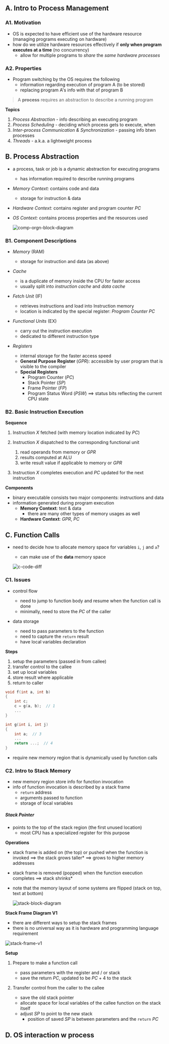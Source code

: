 ## A. Intro to Process Management
### A1. Motivation
- OS is expected to have efficient use of the hardware resource (managing programs executing on hardware)
- how do we utilize hardware resources effectively if **only when program executes at a time** (no concurrency)
	- allow for multiple programs to *share* the *same hardware processes*
### A2. Properties
- Program switching by the OS requires the following
	- information regarding execution of program A (to be stored)
	- replacing program A's info with that of program B

> A **process** requires an abstraction to describe a running program

**Topics**
1. *Process Abstraction* - info describing an executing program
2. *Process Scheduling* - deciding which process gets to execute, when
3. *Inter-process Communication & Synchronization* - passing info btwn processes
4. *Threads* - a.k.a. a lightweight process
## B. Process Abstraction
- a process, task or job is a dynamic abstraction for executing programs
	- has information required to describe running programs

- *Memory Context:* contains code and data
	- storage for instruction & data

- *Hardware Context:* contains register and program counter $PC$

- *OS Context:* contains process properties and the resources used

	![comp-orgn-block-diagram](../assets/comp-orgn-block-diagram.png)
### B1. Component Descriptions
- *Memory* (RAM)
	- storage for instruction and data (as above)

- *Cache*
	- is a duplicate of memory inside the CPU for faster access
	- usually split into *instruction cache* and *data cache*

- *Fetch Unit* (IF)
	- retrieves instructions and load into Instruction memory
	- location is indicated by the special register: *Program Counter* $PC$

- *Functional Units* (EX)
	- carry out the instruction execution
	- dedicated to different instruction type

- *Registers*
	- internal storage for the faster access speed
	- **General Purpose Register** ($GPR$): accessible by user program that is visible to the compiler
	- **Special Registers**
		- Program Counter ($PC$)
		- Stack Pointer ($SP$)
		- Frame Pointer ($FP$)
		- Program Status Word ($PSW$) $\implies$ status bits reflecting the current CPU state
### B2. Basic Instruction Execution
**Sequence**
1. Instruction $X$ fetched (with memory location indicated by $PC$)
2. Instruction $X$ dispatched to the corresponding functional unit
	1. read operands from memory or $GPR$
	2. results computed at ALU
	3. write result value if applicable to memory or $GPR$

3. Instruction $X$ completes execution and $PC$ updated for the next instruction

**Components**
- binary executable consists two major components: instructions and data
- information generated during program execution
	- **Memory Context**: text & data
		- there are many other types of memory usages as well
	- **Hardware Context**: $GPR$, $PC$
## C. Function Calls
- need to decide how to allocate memory space for variables `i`, `j` and `a`?
	- can make use of the **data** memory space

	![c-code-diff](../assets/c-code-diff.png)
### C1. Issues
- control flow
	- need to jump to function body and resume when the function call is done
	- minimally, need to store the $PC$ of the caller

- data storage
	- need to pass parameters to the function 
	- need to capture the `return` result
	- have local variables declaration

**Steps**
1. setup the parameters (passed in from callee)
2. transfer control to the callee
3. set up local variables
4. store result where applicable
5. return to caller

```c
void f(int a, int b)
{ 
	int c;
	c = g(a, b);  // 1
	...
}

int g(int i, int j)
{
	int a;  // 3
	...
	return ...;  // 4
}
```

- require new memory region that is dynamically used by function calls
### C2. Intro to Stack Memory
- new memory region store info for function invocation
- info of function invocation is described by a stack frame
	- `return` address
	- arguments passed to function
	- storage of local variables

##### Stack Pointer
- points to the top of the stack region (the first unused location)
	- most CPU has a specialized register for this purpose

**Operations**
- stack frame is added on (the top) or pushed when the function is invoked $\implies$ the stack grows taller* $\implies$ grows to higher memory addresses
- stack frame is removed (popped) when the function execution completes $\implies$ stack shrinks*
- note that the memory layout of some systems are flipped (stack on top, text at bottom)

	![stack-block-diagram](../assets/stack-block-diagram.png)

**Stack Frame Diagram V1**
- there are different ways to setup the stack frames
- there is no universal way as it is hardware and programming language requirement

![stack-frame-v1](../assets/stack-frame-v1.png)

**Setup**
1. Prepare to make a function call
	- pass  parameters with the register and / or stack
	- save the return $PC$, updated to be $PC + 4$ to the stack
 
2. Transfer control from the caller to the callee
	- save the old stack pointer
	- allocate space for local variables of the callee function on the stack itself
	- adjust $SP$ to point to the new stack
		- position of saved $SP$  is between parameters and the `return` $PC$

## D. OS interaction w process

